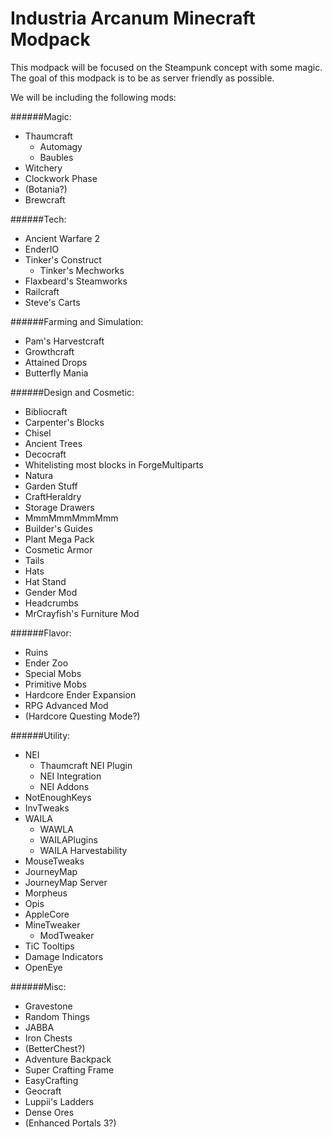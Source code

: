 Industria Arcanum Minecraft Modpack
=============
This modpack will be focused on the Steampunk concept with some magic. The goal of this modpack is to be as server friendly as possible.

We will be including the following mods:

######Magic:
* Thaumcraft
  * Automagy
  * Baubles
* Witchery
* Clockwork Phase
* (Botania?)
* Brewcraft

######Tech:
* Ancient Warfare 2
* EnderIO
* Tinker's Construct
  * Tinker's Mechworks
* Flaxbeard's Steamworks
* Railcraft
* Steve's Carts

######Farming and Simulation:
* Pam's Harvestcraft
* Growthcraft
* Attained Drops
* Butterfly Mania

######Design and Cosmetic:
* Bibliocraft
* Carpenter's Blocks
* Chisel
* Ancient Trees
* Decocraft
* Whitelisting most blocks in ForgeMultiparts
* Natura
* Garden Stuff
* CraftHeraldry
* Storage Drawers
* MmmMmmMmmMmm
* Builder's Guides
* Plant Mega Pack
* Cosmetic Armor
* Tails
* Hats
* Hat Stand
* Gender Mod
* Headcrumbs
* MrCrayfish's Furniture Mod

######Flavor:
* Ruins
* Ender Zoo
* Special Mobs
* Primitive Mobs
* Hardcore Ender Expansion
* RPG Advanced Mod
* (Hardcore Questing Mode?)

######Utility:
* NEI
  * Thaumcraft NEI Plugin
  * NEI Integration
  * NEI Addons
* NotEnoughKeys
* InvTweaks
* WAILA
  * WAWLA
  * WAILAPlugins
  * WAILA Harvestability
* MouseTweaks
* JourneyMap
 * JourneyMap Server
* Morpheus
* Opis
* AppleCore
* MineTweaker
  * ModTweaker
* TiC Tooltips
* Damage Indicators
* OpenEye

######Misc:
* Gravestone
* Random Things
* JABBA
* Iron Chests
* (BetterChest?)
* Adventure Backpack
* Super Crafting Frame
* EasyCrafting
* Geocraft
* Luppii's Ladders
* Dense Ores
* (Enhanced Portals 3?)
